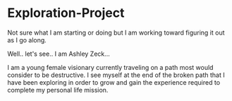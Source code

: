 # Exploration-Project
Not sure what I am starting or doing but I am working toward figuring it out as I go along. 

Well.. let's see.. I am Ashley Zeck...

I am a young female visionary currently traveling on a path most would consider to be destructive. 
I see myself at the end of the broken path that I have been exploring in order to grow and gain the experience required to complete my personal life mission. 
